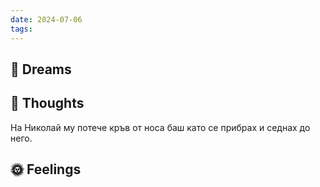```yaml
---
date: 2024-07-06
tags:
---
```


## 💭 Dreams

## 🤔 Thoughts 
На Николай му потече кръв от носа баш като се прибрах и седнах до него.


## 🌞 Feelings 

